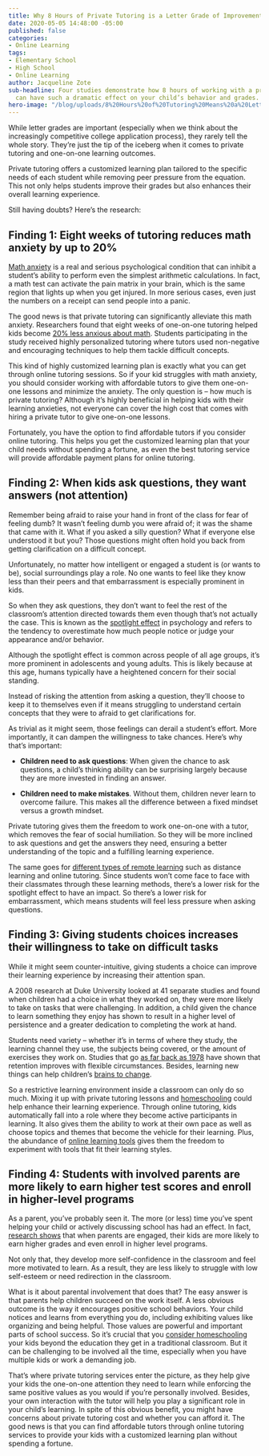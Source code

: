 ```yaml
---
title: Why 8 Hours of Private Tutoring is a Letter Grade of Improvement
date: 2020-05-05 14:48:00 -05:00
published: false
categories:
- Online Learning
tags:
- Elementary School
- High School
- Online Learning
author: Jacqueline Zote
sub-headline: Four studies demonstrate how 8 hours of working with a private tutor
  can have such a dramatic effect on your child’s behavior and grades.
hero-image: "/blog/uploads/8%20Hours%20of%20Tutoring%20Means%20a%20Letter%20Grade%20Improvement.png"
---
```


While letter grades are important (especially when we think about the increasingly competitive college application process), they rarely tell the whole story. They’re just the tip of the iceberg when it comes to private tutoring and one-on-one learning outcomes.

Private tutoring offers a customized learning plan tailored to the specific needs of each student while removing peer pressure from the equation. This not only helps students improve their grades but also enhances their overall learning experience. 

Still having doubts? Here’s the research:

## Finding 1: Eight weeks of tutoring reduces math anxiety by up to 20%

[Math anxiety](https://www.bbc.com/future/article/20150619-do-you-have-maths-anxiety) is a real and serious psychological condition that can inhibit a student’s ability to perform even the simplest arithmetic calculations. In fact, a math test can activate the pain matrix in your brain, which is the same region that lights up when you get injured. In more serious cases, even just the numbers on a receipt can send people into a panic.

The good news is that private tutoring can significantly alleviate this math anxiety. Researchers found that eight weeks of one-on-one tutoring helped kids become [20% less anxious about math](https://www.npr.org/sections/health-shots/2015/09/08/438592588/one-tutor-one-student-better-math-scores-less-fear). Students participating in the study received highly personalized tutoring where tutors used non-negative and encouraging techniques to help them tackle difficult concepts.

This kind of highly customized learning plan is exactly what you can get through online tutoring sessions. So if your kid struggles with math anxiety, you should consider working with affordable tutors to give them one-on-one lessons and minimize the anxiety.
The only question is – how much is private tutoring? Although it’s highly beneficial in helping kids with their learning anxieties, not everyone can cover the high cost that comes with hiring a private tutor to give one-on-one lessons. 

Fortunately, you have the option to find affordable tutors if you consider online tutoring. This helps you get the customized learning plan that your child needs without spending a fortune, as even the best tutoring service will provide affordable payment plans for online tutoring.

## Finding 2: When kids ask questions, they want answers (not attention)

Remember being afraid to raise your hand in front of the class for fear of feeling dumb? It wasn’t feeling dumb you were afraid of; it was the shame that came with it. What if you asked a silly question? What if everyone else understood it but you? Those questions might often hold you back from getting clarification on a difficult concept.

Unfortunately, no matter how intelligent or engaged a student is (or wants to be), social surroundings play a role. No one wants to feel like they know less than their peers and that embarrassment is especially prominent in kids.

So when they ask questions, they don’t want to feel the rest of the classroom’s attention directed towards them even though that’s not actually the case. This is known as the [spotlight effect](http://psychology.iresearchnet.com/social-psychology/self/spotlight-effect/) in psychology and refers to the tendency to overestimate how much people notice or judge your appearance and/or behavior.

Although the spotlight effect is common across people of all age groups, it’s more prominent in adolescents and young adults. This is likely because at this age, humans typically have a heightened concern for their social standing.

Instead of risking the attention from asking a question, they’ll choose to keep it to themselves even if it means struggling to understand certain concepts that they were to afraid to get clarifications for. 

As trivial as it might seem, those feelings can derail a student’s effort. More importantly, it can dampen the willingness to take chances. Here’s why that’s important:

* **Children need to ask questions**: When given the chance to ask questions, a child’s thinking ability can be surprising largely because they are more invested in finding an answer.

* **Children need to make mistakes**. Without them, children never learn to overcome failure. This makes all the difference between a fixed mindset versus a growth mindset.

Private tutoring gives them the freedom to work one-on-one with a tutor, which removes the fear of social humiliation. So they will be more inclined to ask questions and get the answers they need, ensuring a better understanding of the topic and a fulfilling learning experience.

The same goes for [different types of remote learning](https://www.wyzant.com/blog/types-of-remote-learning/) such as distance learning and online tutoring. Since students won’t come face to face with their classmates through these learning methods, there’s a lower risk for the spotlight effect to have an impact. So there’s a lower risk for embarrassment, which means students will feel less pressure when asking questions.

## Finding 3: Giving students choices increases their willingness to take on difficult tasks

While it might seem counter-intuitive, giving students a choice can improve their learning experience by increasing their attention span. 

A 2008 research at Duke University looked at 41 separate studies and found when children had a choice in what they worked on, they were more likely to take on tasks that were challenging. In addition, a child given the chance to learn something they enjoy has shown to result in a higher level of persistence and a greater dedication to completing the work at hand.

Students need variety – whether it’s in terms of where they study, the learning channel they use, the subjects being covered, or the amount of exercises they work on. Studies that go [as far back as 1978](https://www.nytimes.com/2010/09/07/health/views/07mind.html?pagewanted=2&_r=4) have shown that retention improves with flexible circumstances. Besides, learning new things can help children’s [brains to change](http://faculty.washington.edu/chudler/jugg2.html).

So a restrictive learning environment inside a classroom can only do so much. Mixing it up with private tutoring lessons and [homeschooling](https://www.wyzant.com/blog/how-to-homeschool/) could help enhance their learning experience. 
Through online tutoring, kids automatically fall into a role where they become active participants in learning. It also gives them the ability to work at their own pace as well as choose topics and themes that become the vehicle for their learning. Plus, the abundance of [online learning tools](https://www.wyzant.com/blog/online-learning-tool-video/) gives them the freedom to experiment with tools that fit their learning styles.

## Finding 4: Students with involved parents are more likely to earn higher test scores and enroll in higher-level programs

As a parent, you’ve probably seen it. The more (or less) time you’ve spent helping your child or actively discussing school has had an effect. In fact, [research shows](https://www.waterford.org/education/how-parent-involvment-leads-to-student-success/) that when parents are engaged, their kids are more likely to earn higher grades and even enroll in higher level programs. 

Not only that, they develop more self-confidence in the classroom and feel more motivated to learn. As a result, they are less likely to struggle with low self-esteem or need redirection in the classroom.

What is it about parental involvement that does that? The easy answer is that parents help children succeed on the work itself. A less obvious outcome is the way it encourages positive school behaviors. Your child notices and learns from everything you do, including exhibiting values like organizing and being helpful. Those values are powerful and important parts of school success.
So it’s crucial that you [consider homeschooling](https://www.wyzant.com/blog/remote-learning-homeschool-faqs/) your kids beyond the education they get in a traditional classroom. But it can be challenging to be involved all the time, especially when you have multiple kids or work a demanding job. 

That’s where private tutoring services enter the picture, as they help give your kids the one-on-one attention they need to learn while enforcing the same positive values as you would if you’re personally involved. Besides, your own interaction with the tutor will help you play a significant role in your child’s learning.
In spite of this obvious benefit, you might have concerns about private tutoring cost and whether you can afford it. The good news is that you can find affordable tutors through online tutoring services to provide your kids with a customized learning plan without spending a fortune. 
